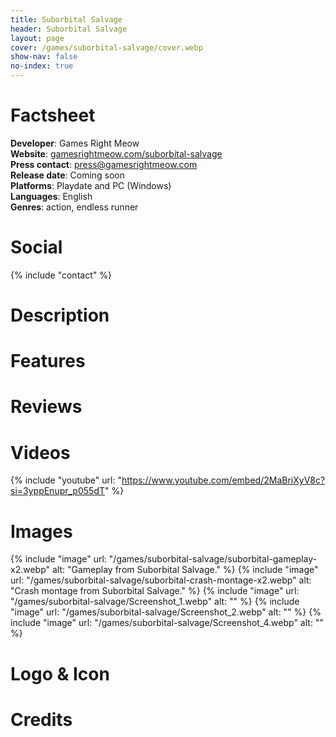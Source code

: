 ```yaml
---
title: Suborbital Salvage
header: Suborbital Salvage
layout: page
cover: /games/suborbital-salvage/cover.webp
show-nav: false
no-index: true
---
```


# Factsheet
**Developer**: Games Right Meow  
**Website**: [gamesrightmeow.com/suborbital-salvage](/games/suborbital-salvage)  
**Press contact**: press@gamesrightmeow.com  
**Release date**: Coming soon  
**Platforms**: Playdate and PC (Windows)  
**Languages**: English  
**Genres**: action, endless runner  

# Social
{% include "contact" %}

# Description

# Features

# Reviews

# Videos
{% include "youtube" url: "https://www.youtube.com/embed/2MaBriXyV8c?si=3yppEnupr_p055dT" %}

# Images
{% include "image" url: "/games/suborbital-salvage/suborbital-gameplay-x2.webp" alt: "Gameplay from Suborbital Salvage." %}
{% include "image" url: "/games/suborbital-salvage/suborbital-crash-montage-x2.webp" alt: "Crash montage from Suborbital Salvage." %}
{% include "image" url: "/games/suborbital-salvage/Screenshot_1.webp" alt: "" %}
{% include "image" url: "/games/suborbital-salvage/Screenshot_2.webp" alt: "" %}
{% include "image" url: "/games/suborbital-salvage/Screenshot_4.webp" alt: "" %}

# Logo & Icon

# Credits